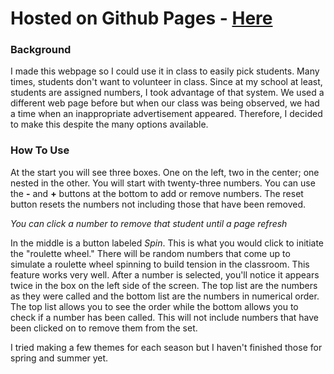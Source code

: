 # Hosted on Github Pages - [Here](https://kentuckyfriedrice.github.io/StudentRoulette/)

### Background
I made this webpage so I could use it in class to easily pick students.
Many times, students don't want to volunteer in class. Since at my school at least, students are assigned numbers, I took advantage of that system.
We used a different web page before but when our class was being observed, we had a time when an inappropriate advertisement appeared. 
Therefore, I decided to make this despite the many options available.

### How To Use
At the start you will see three boxes. One on the left, two in the center; one nested in the other. 
You will start with twenty-three numbers. You can use the **-** and **+** buttons at the bottom to add or remove numbers. The reset button resets the numbers not including those that have been removed.

*You can click a number to remove that student until a page refresh*

In the middle is a button labeled *Spin*. This is what you would click to initiate the "roulette wheel." There will be random numbers that come up to simulate a roulette wheel spinning to build tension in the classroom. This feature works very well. After a number is selected, you'll notice it appears twice in the box on the left side of the screen. The top list are the numbers as they were called and the bottom list are the numbers in numerical order. The top list allows you to see the order while the bottom allows you to check if a number has been called. This will not include numbers that have been clicked on to remove them from the set. 

I tried making a few themes for each season but I haven't finished those for spring and summer yet.

